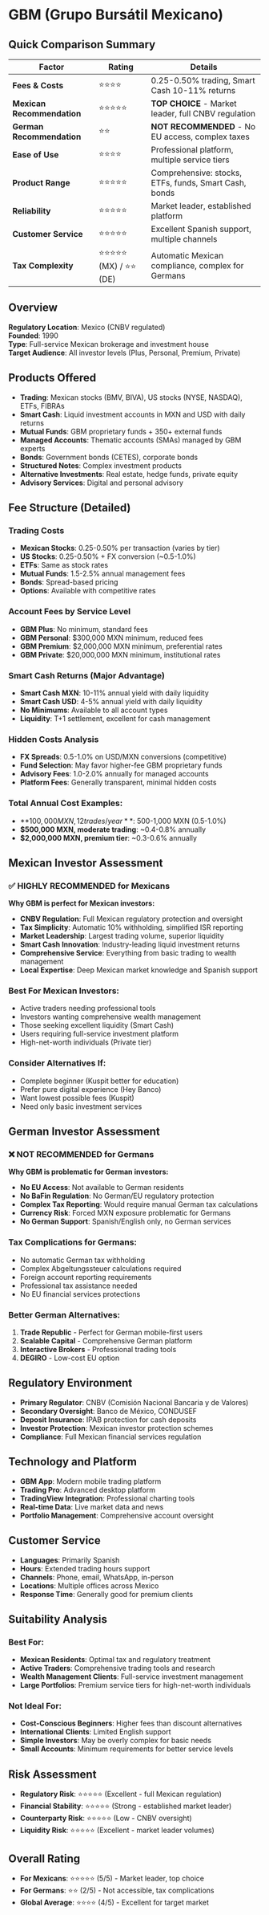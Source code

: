 # GBM (Grupo Bursátil Mexicano)

## Quick Comparison Summary
| Factor | Rating | Details |
|--------|---------|---------|
| **Fees & Costs** | ⭐⭐⭐⭐ | 0.25-0.50% trading, Smart Cash 10-11% returns |
| **Mexican Recommendation** | ⭐⭐⭐⭐⭐ | **TOP CHOICE** - Market leader, full CNBV regulation |
| **German Recommendation** | ⭐⭐ | **NOT RECOMMENDED** - No EU access, complex taxes |
| **Ease of Use** | ⭐⭐⭐⭐ | Professional platform, multiple service tiers |
| **Product Range** | ⭐⭐⭐⭐⭐ | Comprehensive: stocks, ETFs, funds, Smart Cash, bonds |
| **Reliability** | ⭐⭐⭐⭐⭐ | Market leader, established platform |
| **Customer Service** | ⭐⭐⭐⭐⭐ | Excellent Spanish support, multiple channels |
| **Tax Complexity** | ⭐⭐⭐⭐⭐ (MX) / ⭐⭐ (DE) | Automatic Mexican compliance, complex for Germans |

## Overview
**Regulatory Location**: Mexico (CNBV regulated)  
**Founded**: 1990  
**Type**: Full-service Mexican brokerage and investment house  
**Target Audience**: All investor levels (Plus, Personal, Premium, Private)  

## Products Offered
- **Trading**: Mexican stocks (BMV, BIVA), US stocks (NYSE, NASDAQ), ETFs, FIBRAs
- **Smart Cash**: Liquid investment accounts in MXN and USD with daily returns
- **Mutual Funds**: GBM proprietary funds + 350+ external funds
- **Managed Accounts**: Thematic accounts (SMAs) managed by GBM experts
- **Bonds**: Government bonds (CETES), corporate bonds
- **Structured Notes**: Complex investment products
- **Alternative Investments**: Real estate, hedge funds, private equity
- **Advisory Services**: Digital and personal advisory

## Fee Structure (Detailed)

### Trading Costs
- **Mexican Stocks**: 0.25-0.50% per transaction (varies by tier)
- **US Stocks**: 0.25-0.50% + FX conversion (~0.5-1.0%)
- **ETFs**: Same as stock rates
- **Mutual Funds**: 1.5-2.5% annual management fees
- **Bonds**: Spread-based pricing
- **Options**: Available with competitive rates

### Account Fees by Service Level
- **GBM Plus**: No minimum, standard fees
- **GBM Personal**: $300,000 MXN minimum, reduced fees  
- **GBM Premium**: $2,000,000 MXN minimum, preferential rates
- **GBM Private**: $20,000,000 MXN minimum, institutional rates

### Smart Cash Returns (Major Advantage)
- **Smart Cash MXN**: 10-11% annual yield with daily liquidity
- **Smart Cash USD**: 4-5% annual yield with daily liquidity
- **No Minimums**: Available to all account types
- **Liquidity**: T+1 settlement, excellent for cash management

### Hidden Costs Analysis
- **FX Spreads**: 0.5-1.0% on USD/MXN conversions (competitive)
- **Fund Selection**: May favor higher-fee GBM proprietary funds
- **Advisory Fees**: 1.0-2.0% annually for managed accounts
- **Platform Fees**: Generally transparent, minimal hidden costs

### **Total Annual Cost Examples:**
- **$100,000 MXN, 12 trades/year**: ~$500-1,000 MXN (0.5-1.0%)
- **$500,000 MXN, moderate trading**: ~0.4-0.8% annually
- **$2,000,000 MXN, premium tier**: ~0.3-0.6% annually

## Mexican Investor Assessment

### ✅ **HIGHLY RECOMMENDED for Mexicans**
**Why GBM is perfect for Mexican investors:**
- **CNBV Regulation**: Full Mexican regulatory protection and oversight
- **Tax Simplicity**: Automatic 10% withholding, simplified ISR reporting
- **Market Leadership**: Largest trading volume, superior liquidity
- **Smart Cash Innovation**: Industry-leading liquid investment returns
- **Comprehensive Service**: Everything from basic trading to wealth management
- **Local Expertise**: Deep Mexican market knowledge and Spanish support

### **Best For Mexican Investors:**
- Active traders needing professional tools
- Investors wanting comprehensive wealth management
- Those seeking excellent liquidity (Smart Cash)
- Users requiring full-service investment platform
- High-net-worth individuals (Private tier)

### **Consider Alternatives If:**
- Complete beginner (Kuspit better for education)
- Prefer pure digital experience (Hey Banco)
- Want lowest possible fees (Kuspit)
- Need only basic investment services

## German Investor Assessment

### ❌ **NOT RECOMMENDED for Germans**
**Why GBM is problematic for German investors:**
- **No EU Access**: Not available to German residents
- **No BaFin Regulation**: No German/EU regulatory protection
- **Complex Tax Reporting**: Would require manual German tax calculations
- **Currency Risk**: Forced MXN exposure problematic for Germans
- **No German Support**: Spanish/English only, no German services

### **Tax Complications for Germans:**
- No automatic German tax withholding
- Complex Abgeltungssteuer calculations required
- Foreign account reporting requirements
- Professional tax assistance needed
- No EU financial services protections

### **Better German Alternatives:**
1. **Trade Republic** - Perfect for German mobile-first users
2. **Scalable Capital** - Comprehensive German platform
3. **Interactive Brokers** - Professional trading tools
4. **DEGIRO** - Low-cost EU option

## Regulatory Environment
- **Primary Regulator**: CNBV (Comisión Nacional Bancaria y de Valores)
- **Secondary Oversight**: Banco de México, CONDUSEF
- **Deposit Insurance**: IPAB protection for cash deposits
- **Investor Protection**: Mexican investor protection schemes
- **Compliance**: Full Mexican financial services regulation

## Technology and Platform
- **GBM App**: Modern mobile trading platform
- **Trading Pro**: Advanced desktop platform
- **TradingView Integration**: Professional charting tools
- **Real-time Data**: Live market data and news
- **Portfolio Management**: Comprehensive account oversight

## Customer Service
- **Languages**: Primarily Spanish
- **Hours**: Extended trading hours support
- **Channels**: Phone, email, WhatsApp, in-person
- **Locations**: Multiple offices across Mexico
- **Response Time**: Generally good for premium clients

## Suitability Analysis
### Best For:
- **Mexican Residents**: Optimal tax and regulatory treatment
- **Active Traders**: Comprehensive trading tools and research
- **Wealth Management Clients**: Full-service investment management
- **Large Portfolios**: Premium service tiers for high-net-worth individuals

### Not Ideal For:
- **Cost-Conscious Beginners**: Higher fees than discount alternatives
- **International Clients**: Limited English support
- **Simple Investors**: May be overly complex for basic needs
- **Small Accounts**: Minimum requirements for better service levels

## Risk Assessment
- **Regulatory Risk**: ⭐⭐⭐⭐⭐ (Excellent - full Mexican regulation)
- **Financial Stability**: ⭐⭐⭐⭐⭐ (Strong - established market leader)
- **Counterparty Risk**: ⭐⭐⭐⭐⭐ (Low - CNBV oversight)
- **Liquidity Risk**: ⭐⭐⭐⭐⭐ (Excellent - market leader volumes)

## Overall Rating
- **For Mexicans**: ⭐⭐⭐⭐⭐ (5/5) - Market leader, top choice
- **For Germans**: ⭐⭐ (2/5) - Not accessible, tax complications
- **Global Average**: ⭐⭐⭐⭐ (4/5) - Excellent for target market
